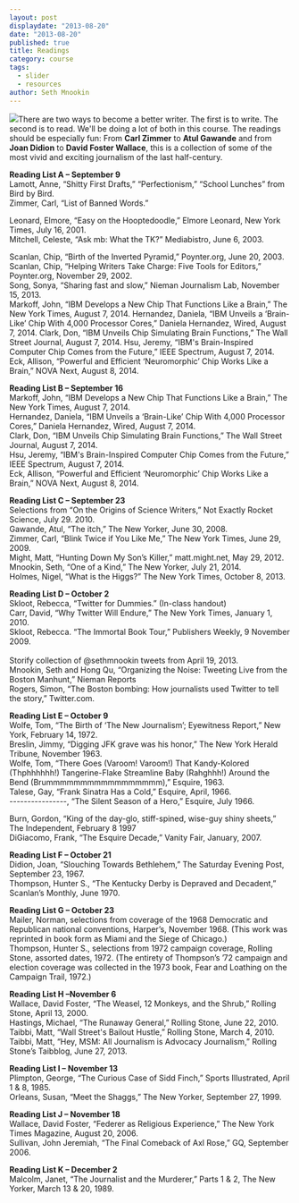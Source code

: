 ```yaml
---
layout: post
displaydate: "2013-08-20"
date: "2013-08-20"
published: true
title: Readings
category: course
tags: 
  - slider
  - resources
author: Seth Mnookin
---
```


![](http://sethmnookin.com/wp-content/uploads/2013/08/edited-papers2.jpg)There are two ways to become a better writer. The first is to write. The second is to read. We'll be doing a lot of both in this course. The readings should be especially fun: From **Carl Zimmer** to **Atul Gawande** and from **Joan Didion** to **David Foster Wallace**, this is a collection of some of the most vivid and exciting journalism of the last half-century.


**Reading List A – September 9**<br>
Lamott, Anne, “Shitty First Drafts,” “Perfectionism,” “School Lunches” from Bird by Bird.<br>
Zimmer, Carl, “List of Banned Words.”<br>

Leonard, Elmore, “Easy on the Hooptedoodle,” Elmore Leonard, New York Times, July 16, 2001.<br>
Mitchell, Celeste, “Ask mb: What the TK?” Mediabistro, June 6, 2003.<br>

Scanlan, Chip, “Birth of the Inverted Pyramid,” Poynter.org, June 20, 2003.<br>
Scanlan, Chip, “Helping Writers Take Charge: Five Tools for Editors,” Poynter.org, November 29, 2002.<br>
Song, Sonya, “Sharing fast and slow,” Nieman Journalism Lab, November 15, 2013.<br>Markoff, John, “IBM Develops a New Chip That Functions Like a Brain,” The New York Times, August 7, 2014. 
Hernandez, Daniela, “IBM Unveils a ‘Brain-Like’ Chip With 4,000 Processor Cores,” Daniela Hernandez, Wired, August 7, 2014.
Clark, Don, “IBM Unveils Chip Simulating Brain Functions,” The Wall Street Journal, August 7, 2014.
Hsu, Jeremy, “IBM's Brain-Inspired Computer Chip Comes from the Future,” IEEE Spectrum, August 7, 2014.
Eck, Allison, “Powerful and Efficient ‘Neuromorphic’ Chip Works Like a Brain,” NOVA Next, August 8, 2014.



**Reading List B – September 16**<br>
Markoff, John, “IBM Develops a New Chip That Functions Like a Brain,” The New York Times, August 7, 2014. <br>
Hernandez, Daniela, “IBM Unveils a ‘Brain-Like’ Chip With 4,000 Processor Cores,” Daniela Hernandez, Wired, August 7, 2014.<br>
Clark, Don, “IBM Unveils Chip Simulating Brain Functions,” The Wall Street Journal, August 7, 2014.<br>
Hsu, Jeremy, “IBM's Brain-Inspired Computer Chip Comes from the Future,” IEEE Spectrum, August 7, 2014.<br>
Eck, Allison, “Powerful and Efficient ‘Neuromorphic’ Chip Works Like a Brain,” NOVA Next, August 8, 2014.<br>


**Reading List C – September 23**<br>
Selections from “On the Origins of Science Writers,” Not Exactly Rocket Science, July 29. 2010. <br>
Gawande, Atul, “The itch,” The New Yorker, June 30, 2008.<br>
Zimmer, Carl, “Blink Twice if You Like Me,” The New York Times, June 29, 2009. <br>
Might, Matt, “Hunting Down My Son’s Killer,” matt.might.net, May 29, 2012.<br> 
Mnookin, Seth, “One of a Kind,” The New Yorker, July 21, 2014.<br>
Holmes, Nigel, “What is the Higgs?” The New York Times, October 8, 2013.<br>

**Reading List D – October 2**<br>
Skloot, Rebecca, “Twitter for Dummies.” (In-class handout)<br>
Carr, David, “Why Twitter Will Endure,” The New York Times, January 1, 2010.<br>
Skloot, Rebecca. “The Immortal Book Tour,” Publishers Weekly, 9 November 2009.<br>
<br>
Storify collection of @sethmnookin tweets from April 19, 2013.<br>
Mnookin, Seth and Hong Qu, “Organizing the Noise: Tweeting Live from the Boston Manhunt,” Nieman Reports <br>
Rogers, Simon, “The Boston bombing: How journalists used Twitter to tell the story,” Twitter.com. <br>

**Reading List E – October 9**<br>
Wolfe, Tom, “The Birth of ‘The New Journalism’; Eyewitness Report,” New York, February 14, 1972.<br>
Breslin, Jimmy, “Digging JFK grave was his honor,” The New York Herald Tribune, November 1963. <br>
Wolfe, Tom, “There Goes (Varoom! Varoom!) That Kandy-Kolored (Thphhhhhh!) Tangerine-Flake Streamline Baby (Rahghhh!) Around the Bend (Brummmmmmmmmmmmmmmmm),” Esquire, 1963.<br>
Talese, Gay, “Frank Sinatra Has a Cold,” Esquire, April, 1966.<br>
----------------, “The Silent Season of a Hero,” Esquire, July 1966. <br>

Burn, Gordon, “King of the day-glo, stiff-spined, wise-guy shiny sheets,” The Independent, February 8 1997<br>
DiGiacomo, Frank, “The Esquire Decade,” Vanity Fair, January, 2007. <br>

**Reading List F – October 21**<br>
Didion, Joan, “Slouching Towards Bethlehem,” The Saturday Evening Post, September 23, 1967. <br>
Thompson, Hunter S., “The Kentucky Derby is Depraved and Decadent,” Scanlan’s Monthly, June 1970.<br>

**Reading List G – October 23**<br>
Mailer, Norman, selections from coverage of the 1968 Democratic and Republican national conventions, Harper’s, November 1968. (This work was reprinted in book form as Miami and the Siege of Chicago.) <br>
Thompson, Hunter S., selections from 1972 campaign coverage, Rolling Stone, assorted dates, 1972. (The entirety of Thompson’s ’72 campaign and election coverage was collected in the 1973 book, Fear and Loathing on the Campaign Trail, 1972.)  <br>

**Reading List H –November 6**<br>
Wallace, David Foster, “The Weasel, 12 Monkeys, and the Shrub,” Rolling Stone, April 13, 2000.<br>
Hastings, Michael, “The Runaway General,” Rolling Stone, June 22, 2010. <br>
Taibbi, Matt, “Wall Street's Bailout Hustle,” Rolling Stone, March 4, 2010.<br>
Taibbi, Matt, “Hey, MSM: All Journalism is Advocacy Journalism,” Rolling Stone’s Taibblog, June 27, 2013. <br>

**Reading List I – November 13**<br>
Plimpton, George, “The Curious Case of Sidd Finch,” Sports Illustrated, April 1 & 8, 1985.<br>
Orleans, Susan, “Meet the Shaggs,” The New Yorker, September 27, 1999.<br>

**Reading List J – November 18**<br>
Wallace, David Foster, “Federer as Religious Experience,” The New York Times Magazine, August 20, 2006.<br>
Sullivan, John Jeremiah, “The Final Comeback of Axl Rose,” GQ, September 2006.	<br>

**Reading List K – December 2**<br>
Malcolm, Janet, “The Journalist and the Murderer,” Parts 1 & 2, The New Yorker, March 13 & 20, 1989.<br>
